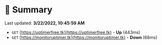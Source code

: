# 📖 Summary
Last updated: **3/22/2022, 10:45:59 AM**

- `GET` [https://uptimerfree.tk](https://uptimerfree.tk) - **Up** (443ms)
- `GET` [https://monitoruptimer.tk](https://monitoruptimer.tk) - **Down** (68ms)

